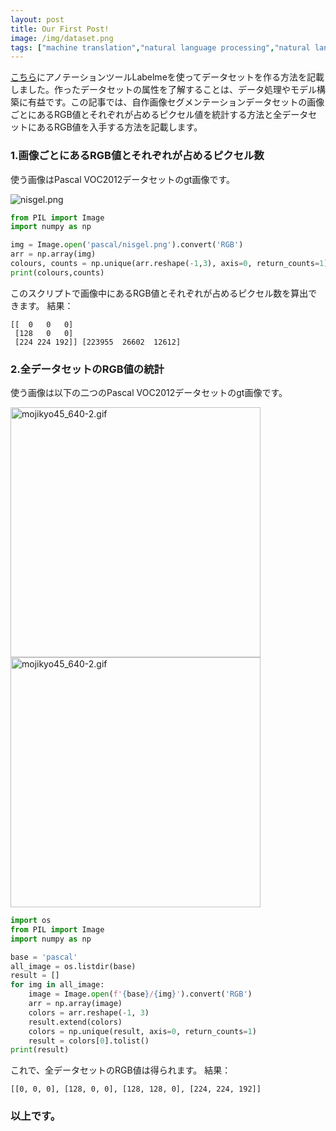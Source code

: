 ```yaml
---
layout: post
title: Our First Post!
image: /img/dataset.png
tags: ["machine translation","natural language processing","natural language generation"]
---
```


[こちら](https://qiita.com/chiba1sonny/items/9a16fbb3e8136e3f983c)にアノテーションツールLabelmeを使ってデータセットを作る方法を記載しました。作ったデータセットの属性を了解することは、データ処理やモデル構築に有益です。この記事では、自作画像セグメンテーションデータセットの画像ごとにあるRGB値とそれぞれが占めるピクセル値を統計する方法と全データセットにあるRGB値を入手する方法を記載します。

### 1.画像ごとにあるRGB値とそれぞれが占めるピクセル数
使う画像はPascal VOC2012データセットのgt画像です。

![nisgel.png](https://qiita-image-store.s3.ap-northeast-1.amazonaws.com/0/1668082/bc76da96-ddc1-44ba-6e6d-1a8aed661125.png)

```py
from PIL import Image
import numpy as np

img = Image.open('pascal/nisgel.png').convert('RGB')
arr = np.array(img)
colours, counts = np.unique(arr.reshape(-1,3), axis=0, return_counts=1)
print(colours,counts)
```
このスクリプトで画像中にあるRGB値とそれぞれが占めるピクセル数を算出できます。
結果：

```
[[  0   0   0]
 [128   0   0]
 [224 224 192]] [223955  26602  12612]
```

### 2.全データセットのRGB値の統計
使う画像は以下の二つのPascal VOC2012データセットのgt画像です。

<img width="400" alt="mojikyo45_640-2.gif" src="https://qiita-image-store.s3.ap-northeast-1.amazonaws.com/0/1668082/3c54bd9c-f525-bb04-ee66-f3bde0cfe825.png">  

<img width="400" alt="mojikyo45_640-2.gif" src="https://qiita-image-store.s3.ap-northeast-1.amazonaws.com/0/1668082/6e3f13fe-da6a-dde6-b4a8-e4f4aa7cdea0.png">

```py
import os
from PIL import Image
import numpy as np

base = 'pascal'
all_image = os.listdir(base)
result = []
for img in all_image:
    image = Image.open(f'{base}/{img}').convert('RGB')
    arr = np.array(image)
    colors = arr.reshape(-1, 3)
    result.extend(colors)
    colors = np.unique(result, axis=0, return_counts=1)
    result = colors[0].tolist()
print(result)
```

これで、全データセットのRGB値は得られます。
結果：

```
[[0, 0, 0], [128, 0, 0], [128, 128, 0], [224, 224, 192]]
```

### 以上です。
